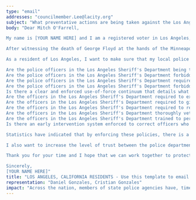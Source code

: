 ```yaml
---
type: "email"
addresses: "councilmember.Lee@lacity.org"
subject: "What preventative actions are being taken against the Los Angeles Sheriff's Department?"
body: "Dear Mitch O'Farrell,

My name is [YOUR NAME HERE] and I am a registered voter in Los Angeles, California. I am writing to you today to ask what you are doing, as the Council Member (District 13) of Los Angeles, to ensure that your officers are not abusing their power and are held accountable for their actions.

After witnessing the death of George Floyd at the hands of the Minneapolis Police Department, I am left feeling outraged, frustrated, and hurt. The system has failed yet another black man and we are anxiously waiting to see if the officers responsible for his death will face consequences.

As a resident of Los Angeles, I want to make sure that my local police department is taking the necessary preventative measures to ensure that incidents like this will not occur in the future. So I ask:

Are the police officers in the Los Angeles Sheriff's Department being trained to de-escalate altercations by using peaceful conflict resolution strategies?
Are the police officers in the Los Angeles Sheriff's Department forbidden from using carotid restraints (chokeholds, strangleholds, etc.) and hog-tying methods? Furthermore, are they forbidden from transporting civilians in uncomfortable positions, such as face down in a vehicle?
Are the police officers in the Los Angeles Sheriff's Department required to intervene if they witness another officer using excessive force? Will officers be reprimanded if they fail to intervene?
Are the police officers in the Los Angeles Sheriff's Department forbidden from shooting at moving vehicles?
Is there a clear and enforced use-of-force continuum that details what weapons and force are acceptable in a wide variety of civilian-police interactions?
Are the officers in the Los Angeles Sheriff's Department required to exhaust every other possible option before using excessive force?
Are the officers in the Los Angeles Sheriff's Department required to give a verbal warning to civilians before drawing their weapon or using excessive force?
Are the officers in the Los Angeles Sheriff's Department required to report each time they threaten to or use force on civilians?
Are the officers in the Los Angeles Sheriff's Department thoroughly vetted to ensure that they do not have a history with abuse, racism, xenophobia, homophobia / transphobia, or discrimination?
Are the officers in the Los Angeles Sheriff's Department trained to perform and seek necessary medical action after using excessive force?
Is there an early intervention system enforced to correct officers who use excessive force? Additionally, how many complaints does an officer have to receive before they are reprimanded? Before they are terminated? More than three complaints are unacceptable.

Statistics have indicated that by enforcing these policies, there is a significant decrease in civilian complaints and injury due to excessive force. If any of the policies are not currently in place, then what is being done to ensure that they are going to be enforced in the near future? What can I do, as a concerned citizen, to set these policies in motion?

I also want to increase the level of trust between the police department and the community. To establish trust, there has to be transparency. I would like to see the Los Angeles Sheriff's Department collect and report data on civilian deaths that occurred in custody and as a result of an officer’s use of excessive force. The data should be broken down by demographics and should showcase the race, gender, sexuality, and religion of the civilians. Allowing the public access to this information will show us where we, as a community, fall short.

Thank you for your time and I hope that we can work together to protect the Los Angeles community. I refuse to let the next hashtag come from here.

Sincerely,
[YOUR NAME HERE]"
title: "LOS ANGELES, CALIFORNIA RESIDENTS - Use this template to email the Council Member (District 13) of Los Angeles to quiz them on what preventive actions are being taken to protect against police brutality from the Los Angeles Sheriff's Department."
representation: "Daniel Gonzales, Cristian Gonzales"
impact: "Across the nation, members of state police agencies have, time and time again, abused their power and have killed black Americans in a horrific manner, devoid of any lawfulness. Our nation has observed the cruel and evil killings of George Floyd, Breonna Taylor, Eric Garner, Ahmed Aubrey, and countless others of black Americans. Email the Council Member (District 13) for the city of Los Angeles and press the question--are you, Mitch O'Farrell, taking any preventative actions to ensure that such acts of cruelty against African Americans don't happen as a consequence of policing with racist motives?"
---
```


